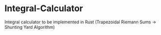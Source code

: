 # Integral-Calculator
Integral calculator to be implemented in Rust (Trapezoidal Riemann Sums -> Shunting Yard Algorithm)

